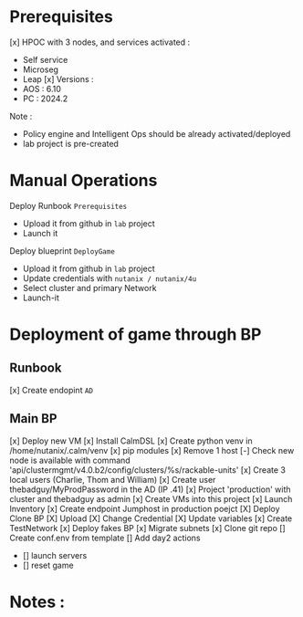 # Prerequisites
[x] HPOC with 3 nodes, and services activated :
  - Self service
  - Microseg
  - Leap
[x] Versions :
 - AOS : 6.10
 - PC : 2024.2

Note : 
 - Policy engine and Intelligent Ops should be already activated/deployed
 - lab project is pre-created

# Manual Operations
Deploy Runbook `Prerequisites`
 - Upload it from github in `lab` project
 - Launch it

Deploy blueprint `DeployGame`
 - Upload it from github in `lab` project
 - Update credentials with `nutanix / nutanix/4u`
 - Select cluster and primary Network
 - Launch-it


# Deployment of game through BP

## Runbook
[x] Create endopint `AD`

## Main BP
[x] Deploy new VM
[x] Install CalmDSL
[x] Create python venv in /home/nutanix/.calm/venv
[x] pip modules
[x] Remove 1 host
[-] Check new node is available with command 'api/clustermgmt/v4.0.b2/config/clusters/%s/rackable-units'
[x] Create 3 local users (Charlie, Thom and William)
[x] Create user thebadguy/MyProdPassword in the AD (IP .41)
[x] Project 'production' with cluster and thebadguy as admin
[x] Create VMs into this project
[x] Launch Inventory
[x] Create endpoint Jumphost in production poejct
[X] Deploy Clone BP
  [X] Upload
  [X] Change Credential
  [X] Update variables
[x] Create TestNetwork
[x] Deploy fakes BP
[x] Migrate subnets
[x] Clone git repo
[] Create conf.env from template
[] Add day2 actions
 - [] launch servers
 - [] reset game

# Notes :
